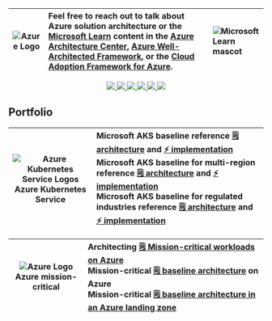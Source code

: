 | ![Azure Logo](https://img.icons8.com/fluency/240/null/azure-1.png) | Feel free to reach out to talk about Azure solution architecture or the [Microsoft Learn](https://learn.microsoft.com) content in the [Azure Architecture Center](https://azure.com/architecture), [Azure Well-Architected Framework](https://aka.ms/waf), or the [Cloud Adoption Framework for Azure](https://aka.ms/caf). | ![Microsoft Learn mascot](https://docs.microsoft.com/en-us/media/learn/home/mascot-doc.png)
|:-----:|:----|:-----|

<p align="center">
  <a href="https://github.com/ckittel/">
    <img src="https://img.icons8.com/material-outlined/48/228BE6/source-code.png" />
  </a>
  <a href="https://www.linkedin.com/in/chadkittel/">
    <img src="https://img.icons8.com/material-outlined/48/228BE6/linkedin.png" />
  </a>
  <a href="https://twitter.com/ckittel">
    <img src="https://img.icons8.com/material-outlined/48/228BE6/twitter.png" />
  </a>
  <a href="mailto:chad.kittel@gmail.com">
    <img src="https://img.icons8.com/material-outlined/48/228BE6/mail-account.png" />
  </a>
  <a href="https://facebook.com/ckittel">
    <img src="https://img.icons8.com/material-outlined/48/228BE6/facebook.png" />
  </a>
  <a href="https://stackoverflow.com/users/140328/ckittel">
    <img src="https://img.icons8.com/metro/48/228BE6/stackoverflow.png" />
  </a>
</p>

## Portfolio

| ![Azure Kubernetes Service Logos](https://ms-azuretools.gallerycdn.vsassets.io/extensions/ms-azuretools/vs-tools-for-kubernetes/1.0.1907.1102/1563301332834/Microsoft.VisualStudio.Services.Icons.Default)<br/>Azure Kubernetes Service | Microsoft AKS baseline reference [🗒️ architecture](https://aka.ms/aks-baseline) and [⚡ implementation](https://github.com/mspnp/aks-baseline)<br/>Microsoft AKS baseline for multi-region reference [🗒️ architecture](https://aka.ms/aks-baseline) and [⚡ implementation](https://github.com/mspnp/aks-baseline-multi-region)<br/>Microsoft AKS baseline for regulated industries reference [🗒️ architecture](https://aka.ms/aks-baseline) and [⚡ implementation](https://github.com/mspnp/aks-baseline-regulated) |
|:--:|:---|

| ![Azure Logo](https://img.icons8.com/fluency/100/null/azure-1.png)<br/>Azure mission-critical | Architecting [🗒️ Mission-critical workloads on Azure](https://learn.microsoft.com/azure/architecture/framework/mission-critical/mission-critical-overview)<br/>Mission-critical [🗒️ baseline architecture](https://learn.microsoft.com/azure/architecture/reference-architectures/containers/aks-mission-critical/mission-critical-intro) on Azure<br/>Mission-critical [🗒️ baseline architecture in an Azure landing zone](https://learn.microsoft.com/en-us/azure/architecture/reference-architectures/containers/aks-mission-critical/mission-critical-landing-zone) |
|:--:|:---|
